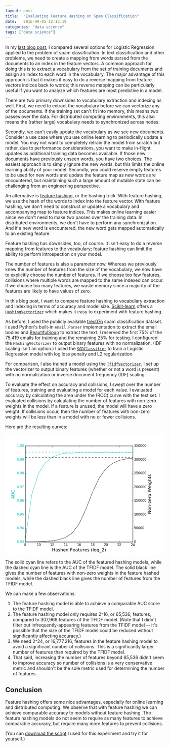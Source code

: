 ```yaml
---
layout: post
title:  "Evaluating Feature Hashing on Spam Classification"
date:   2016-09-05 12:13:19
categories: "data science"
tags: ["data science"]
---
```

In my [last blog post](http://rnowling.github.io/data/science/2016/09/04/comparing-lr-regularization-and-optimizers.html), I compared several options for Logistic Regression applied to the problem of spam classification.  In text classification and other problems, we need to create a mapping from words parsed from the documents to an index in the feature vectors.  A common approach for doing this is to extract a vocabulary from the set of training documents and assign an index to each word in the vocabulary.  The major advantage of this approach is that it makes it easy to do a reverse mapping from feature vectors indices back to words; this reverse mapping can be particularly useful if you want to analyze which features are most predictive in a model.

There are two primary downsides to vocabulary extraction and indexing as well.  First, we need to extract the vocabulary before we can vectorize any of the documents.  If the training set can't fit into memory, this means two passes over the data.  For distributed computing environments, this also means the (rather large) vocabulary needs to synchronized across nodes.

Secondly, we can't easily update the vocabulary as we see new documents.  Consider a use case where you use online learning to periodically update a model.  You may not want to completely retrain the model from scratch but rather, due to performance considerations, you want to make in-flight updates as additional training data becomes available.  If those new documents have previously unseen words, you have two choices.  The easiest approach is to simply ignore the new words, but this limits the online learning ability of your model.  Secondly, you could reserve empty features to be used for new words and update the feature map as new words are encountered, but maintaining such a large amount of mutable state can be challenging from an engineering perspective.

An alternative is [feature hashing](https://en.wikipedia.org/wiki/Feature_hashing), or the hashing trick.  With feature hashing, we use the hash of the words to index into the feature vector. With feature hashing, we don't need to construct or update a vocabulary and accompanying map to feature indices.  This makes online learning easier since we don't need to make two passes over the training data.  In distributed environments, we don't have to perform any synchronization.  And if a new word is encountered, the new word gets mapped automatically to an existing feature.

Feature hashing has downsides, too, of course.  It isn't easy to do a reverse mapping from features to the vocabulary; feature hashing can limit the ability to perform introspection on your model.

The number of features is also a parameter now. Whereas we previously knew the number of features from the size of the vocabulary, we now have to explicitly choose the number of features.  If we choose too few features, collisions where multiple words are mapped to the same indexed can occur.  If we choose too many features, we waste memory since a majority of the features are likely to have values of zero.

In this blog post, I want to compare feature hashing to vocabulary extraction and indexing in terms of accuracy and model size.   [Scikit-learn](http://scikit-learn.org/stable/) offers a [`HashingVectorizer`](http://scikit-learn.org/stable/modules/generated/sklearn.feature_extraction.text.HashingVectorizer.html) which makes it easy to experiment with feature hashing.

As before, I used the publicly available [trec07p](http://plg.uwaterloo.ca/~gvcormac/treccorpus07/about.html) spam classification dataset.  I used Python's built-in `email.Parser` implementation to extract the email bodies and [BeautifulSoup](https://www.crummy.com/software/BeautifulSoup/bs4/doc/) to extract the text. I reserved the first 75% of the 75,419 emails for training and the remaining 25% for testing. I configured the `HashingVectorizer` to output binary features with no normalization. (IDF scaling isn't an option.)  I used the [`SGDClassifier`](http://scikit-learn.org/stable/modules/generated/sklearn.linear_model.SGDClassifier.html) to train a Logistic Regression model with log loss penalty and L2 regularization. 

For comparison, I also trained a model using the [`TfidfVectorizer`](http://scikit-learn.org/stable/modules/generated/sklearn.feature_extraction.text.TfidfVectorizer.html#sklearn.feature_extraction.text.TfidfVectorizer). I set up the vectorizer to output binary features (whether or not a word is present) with no normalization or inverse document frequency (IDF) scaling.

To evaluate the effect on accuracy and collisions, I swept over the number of features, training and evaluating a model for each value.  I evaluated accuracy by calculating the area under the (ROC) curve with the test set.  I evaluated collisions by calculating the number of features with non-zero weights in the model. If a feature is unused, the model will have a zero weight. If collisions occur, then the number of features with non-zero weights will be less than in a model with no or fewer collisions.

Here are the resulting curves:

![AUC and non-zero feature weights vs number of features](/images/feature_hashing/hashed_features_auc_weights.png)

The solid cyan line refers to the AUC of the featured hashing models, while the dashed cyan line is the AUC of the TFIDF model.  The solid black line gives the number of features with non-zero weights in the feature hashed models, while the dashed black line gives the number of features from the TFIDF model.

We can make a few observations:

1. The feature hashing model is able to achieve a comparable AUC score to the TFIDF model.
2. The feature hashing model only requires 2^16, or 65,536, features, compared to 307,969 features of the TFIDF model.  (Note that I didn't filter out infrequently-appearing features from the TFIDF model -- it's possible that the size of the TFIDF model could be reduced without significantly affecting accuracy.)
3. We need 2^24, or 16,777,216, features in the feature hashing model to avoid a significant number of collisions. This is a significantly larger number of features than required by the TFIDF model.
4. That said, increasing the number of features beyond 65,536 didn't seem to improve accuracy so number of collisions is a very conservative metric and shouldn't be the sole metric used for determining the number of features.

## Conclusion
Feature hashing offers some nice advantages, especially for online learning and distributed computing.  We observe that with feature hashing we can achieve comparable accuracy to models without feature hashing.  The feature hashing models do not seem to require as many features to achieve comparable accuracy, but require many more features to prevent collisions.

(You can [download the script](https://gist.github.com/rnowling/659df4f92ae16aaac8b1ce20abd7b53b) I used for this experiment and try it for yourself.)
